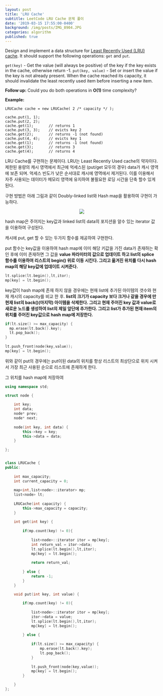 ```yaml
---
layout: post
title: 'LRU Cache'
subtitle: LeetCode LRU Cache 문제 풀이
date: '2019-03-15 17:55:00-0400'
background: /img/posts/IMG_8904.JPG
categories: algorithm
published: true
---
```


Design and implement a data structure for [Least Recently Used (LRU) cache](https://en.wikipedia.org/wiki/Cache_replacement_policies#LRU). It should support the following operations: `get` and `put`.

`get(key)` - Get the value (will always be positive) of the key if the key exists in the cache, otherwise return -1.
`put(key, value)` - Set or insert the value if the key is not already present. When the cache reached its capacity, it should invalidate the least recently used item before inserting a new item.

**Follow up:**
Could you do both operations in **O(1)** time complexity?

**Example:**

```
LRUCache cache = new LRUCache( 2 /* capacity */ );

cache.put(1, 1);
cache.put(2, 2);
cache.get(1);       // returns 1
cache.put(3, 3);    // evicts key 2
cache.get(2);       // returns -1 (not found)
cache.put(4, 4);    // evicts key 1
cache.get(1);       // returns -1 (not found)
cache.get(3);       // returns 3
cache.get(4);       // returns 4
```

LRU Cache를 구현하는 문제이다. LRU는 Least Recently Used cache의 약자이다. 제한된 
용량의 캐시 영역에서 최근에 억세스된 (put/get 모두의 경우) data가 캐시 영역에 보존 되며. 
억세스 빈도가 낮은 순서대로 캐시에 영역에서 제거된다. 이를 이용해서 자주 사용되는 데이터가 
메모리 영역에 유지하여 불필요한 로딩 시간을 단축 할수 있게 된다.

구현 방법은 아래 그림과 같이 Doubly-linked list와 Hash map을 활용하여 구현이 가능하다. 

<center>
  <img class="img" src="https://cdn-images-1.medium.com/max/1600/0*fOwBd3z0XtHh7WN1.png">
</center>

hash map은 주어지는 key값과 linked list의 data의 포지션을 알수 있는 iterator 값을
이용하여 구성된다.

캐시에 put, get 할 수 있는 두가지 함수를 제공하여 구현한다.

put 함수는 key값을 이용하여 hash map에 이미 해당 키값을 가진 data가 존재하는 확인 후에
이미 존재하면 그 값을 **value 파라미터의 값으로 업데이트 하고 list의 splice 함수를 이용하여
리스트의 begin() 위로 이동 시킨다. 그리고 옮겨진 위치를 다시 hash map의 해당 key값에
업데이트 시켜준다.**

```c++
lt.splice(lt.begin(),lt,itor);
mp[key] = lt.begin();
```
key값이 hash map에 존재 하지 않을 경우에는 현재 list에 추가된 아이템의 갯수와 현재 캐시의
capacity를 비교 한 후. **list의 크기가 capacity 보다 크거나 같을 경우에 만 
현재 list의 back()(마지막) 아이템을 삭제한다. 그리고 현재 주어진 key 값과 value로 새로운
노드를 생성하여 list의 제일 앞단에 추가한다. 그리고 list가 추가된 현재 item의 위치를 
주어진 key값으로 hash map에 저장한다.** 

```c++
if(lt.size() >= max_capacity) {
  mp.erase(lt.back().key);
  lt.pop_back();
}
            
lt.push_front(node(key,value));
mp[key] = lt.begin();
```
위와 같이 put의 경우에는 put이된 data의 위치를 항상 리스트의 최상단으로 위치 시켜서
가장 최근 사용된 순으로 리스트에 존재하게 한다. 


그 위치를 hash map에 저장하여






```c++
using namespace std;

struct node {
    
    int key;
    int data;
    node* prev;
    node* next;
    
    node(int key, int data) {
        this->key = key;
        this->data = data;
    }
    
};


class LRUCache {
public:
    
    int max_capacity;
    int current_capacity = 0;
    
    map<int,list<node>::iterator> mp;
    list<node> lt;
    
    LRUCache(int capacity) {
        this->max_capacity = capacity;
    }
    
    int get(int key) {
        
        if(mp.count(key) != 0){
            
            list<node>::iterator itor = mp[key];
            int return_val = itor->data;
            lt.splice(lt.begin(),lt,itor);
            mp[key] = lt.begin();
            
            return return_val;
            
        } else {
            return -1;
        }
    }
    
    void put(int key, int value) {

        if(mp.count(key) != 0){
            
            list<node>::iterator itor = mp[key];
            itor->data = value;
            lt.splice(lt.begin(),lt,itor);
            mp[key] = lt.begin();
            
        } else {
            
            if(lt.size() >= max_capacity) {
                mp.erase(lt.back().key);
                lt.pop_back();
            }
            
            lt.push_front(node(key,value));
            mp[key] = lt.begin();
        }

    }
};
```
